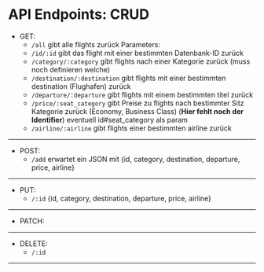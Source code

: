 # API Endpoints: CRUD

- GET:
  - `/all` gibt alle flights zurück
  Parameters:
  - `/id/:id` gibt das flight mit einer bestimmten Datenbank-ID zurück
  - `/category/:category` gibt flights nach einer Kategorie zurück (muss noch definieren welche) 
  - `/destination/:destination` gibt flights mit einer bestimmten destination (Flughafen) zurück
  - `/departure/:departure` gibt flights mit einem bestimmten titel zurück
  - `/price/:seat_category` gibt Preise zu flights nach bestimmter Sitz Kategorie zurück (Economy, Business Class) (**Hier fehlt noch der Identifier**) eventuell id#seat_category als param
  - `/airline/:airline` gibt flights einer bestimmten airline zurück
---
- POST:
    - `/add` erwartet ein JSON mit {id, category, destination, departure, price, airline}
---
- PUT:
  - `/:id` {id, category, destination, departure, price, airline}
---
- PATCH:
---
- DELETE:
  - `/:id`
---

